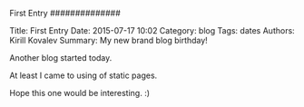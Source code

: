 First Entry
##############

Title: First Entry
Date: 2015-07-17 10:02
Category: blog
Tags: dates
Authors: Kirill Kovalev
Summary: My new brand blog birthday!

Another blog started today.

At least I came to using of static pages.

Hope this one would be interesting. :)
